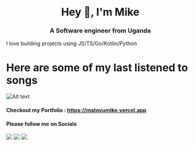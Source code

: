 <h1 align="center">Hey 👋, I'm Mike</h1>
<h3 align="center">A Software engineer from Uganda</h3>

I love building projects using JS/TS/Go/Kotlin/Python

# Here are some of my last listened to songs
![Alt text](https://spotify-recently-played-readme.vercel.app/api?user=tfh6gdnez5201t3tlyw398vx1)


 #### Checkout my Portfolio : https://matovumike.vercel.app

#### Please follow me on Socials
[<img src="https://img.shields.io/badge/twitter-%231DA1F2.svg?&style=for-the-badge&logo=twitter&logoColor=white" />](https://twitter.com/MikeMatovu_)  [<img src="https://img.shields.io/badge/linkedin-%230077B5.svg?&style=for-the-badge&logo=linkedin&logoColor=white" />](https://www.linkedin.com/in/matovu-mike-462654222) [<img src = "https://img.shields.io/badge/instagram-%23E4405F.svg?&style=for-the-badge&logo=instagram&logoColor=white">](https://www.instagram.com/mikematovu21)

